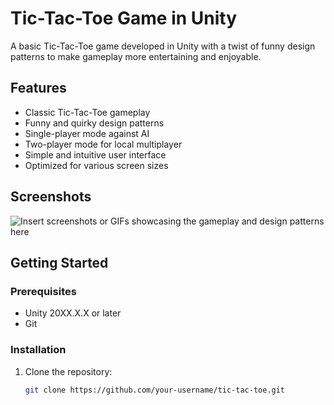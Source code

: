 # Tic-Tac-Toe Game in Unity

A basic Tic-Tac-Toe game developed in Unity with a twist of funny design patterns to make gameplay more entertaining and enjoyable.

## Features

- Classic Tic-Tac-Toe gameplay
- Funny and quirky design patterns
- Single-player mode against AI
- Two-player mode for local multiplayer
- Simple and intuitive user interface
- Optimized for various screen sizes

## Screenshots

![Insert screenshots or GIFs showcasing the gameplay and design patterns here](#)

## Getting Started

### Prerequisites

- Unity 20XX.X.X or later
- Git

### Installation

1. Clone the repository:
   ```bash
   git clone https://github.com/your-username/tic-tac-toe.git

